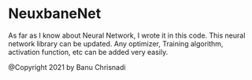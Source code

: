 # NeuxbaneNet
As far as I know about Neural Network, I wrote it in this code. This neural network library can be updated. Any optimizer, Training algorithm, activation function, etc can be added very easily.

@Copyright 2021 by Banu Chrisnadi
